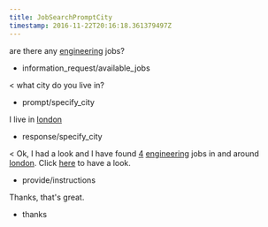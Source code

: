 ```yaml
---
title: JobSearchPromptCity
timestamp: 2016-11-22T20:16:18.361379497Z
---
```


are there any [engineering](jobrole) jobs?
* information_request/available_jobs

< what city do you live in?
* prompt/specify_city

I live in [london](city)
* response/specify_city

< Ok, I had a look and I have found [4](jobcount) [engineering](jobrole) jobs in and around [london](city). Click [here](jobboardlink) to have a look.
* provide/instructions

Thanks, that's great.
* thanks
